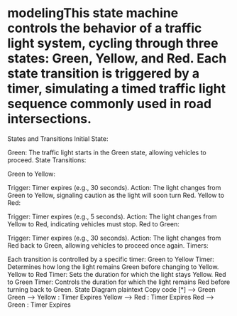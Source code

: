 # modelingThis state machine controls the behavior of a traffic light system, cycling through three states: Green, Yellow, and Red. Each state transition is triggered by a timer, simulating a timed traffic light sequence commonly used in road intersections.

States and Transitions
Initial State:

Green: The traffic light starts in the Green state, allowing vehicles to proceed.
State Transitions:

Green to Yellow:

Trigger: Timer expires (e.g., 30 seconds).
Action: The light changes from Green to Yellow, signaling caution as the light will soon turn Red.
Yellow to Red:

Trigger: Timer expires (e.g., 5 seconds).
Action: The light changes from Yellow to Red, indicating vehicles must stop.
Red to Green:

Trigger: Timer expires (e.g., 30 seconds).
Action: The light changes from Red back to Green, allowing vehicles to proceed once again.
Timers:

Each transition is controlled by a specific timer:
Green to Yellow Timer: Determines how long the light remains Green before changing to Yellow.
Yellow to Red Timer: Sets the duration for which the light stays Yellow.
Red to Green Timer: Controls the duration for which the light remains Red before turning back to Green.
State Diagram
plaintext
Copy code
[*] --> Green
Green --> Yellow : Timer Expires
Yellow --> Red : Timer Expires
Red --> Green : Timer Expires
